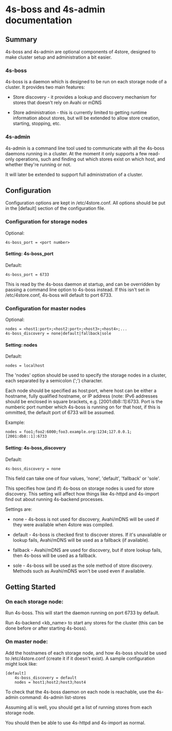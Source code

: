 
4s-boss and 4s-admin documentation
=================================


Summary
-------

4s-boss and 4s-admin are optional components of 4store, designed to make
cluster setup and administration a bit easier.


### 4s-boss ###

4s-boss is a daemon which is designed to be run on each storage node of a
cluster.  It provides two main features:

* Store discovery - it provides a lookup and discovery mechanism for stores
that doesn't rely on Avahi or mDNS

* Store administration - this is currently limited to getting runtime
information about stores, but will be extended to allow store creation,
starting, stopping, etc.


### 4s-admin ###

4s-admin is a command line tool used to communicate with all the 4s-boss
daemons running in a cluster.  At the moment it only supports a few read-only
operations, such and finding out which stores exist on which host, and whether
they're running or not.

It will later be extended to support full administration of a cluster.



Configuration
-------------

Configuration options are kept in /etc/4store.conf.  All options should be put
in the [default] section of the configuration file.


### Configuration for storage nodes ###

Optional:

    4s-boss_port = <port number>


#### Setting: 4s-boss_port ####

Default:

    4s-boss_port = 6733

This is read by the 4s-boss daemon at startup, and can be overridden by 
passing a command line option to 4s-boss instead.  If this isn't set in
/etc/4store.conf, 4s-boss will default to port 6733.


### Configuration for master nodes ###

Optional:

    nodes = <host1:port>;<host2:port>;<host3>;<host4>;...
    4s-boss_discovery = none|default|fallback|sole


#### Setting: nodes ####

Default:

    nodes = localhost

The 'nodes' option should be used to specify the storage nodes in a cluster,
each separated by a semicolon (';') character.

Each node should be specified as host:port, where host can be either a
hostname, fully qualified hostname, or IP address (note: IPv6 addresses
should be enclosed in square brackets, e.g. [2001:db8::1]:6733.  Port is the
numberic port number which 4s-boss is running on for that host, if this is
ommitted, the default port of 6733 will be assumed.

Example:

    nodes = foo1;foo2:6000;foo3.example.org:1234;127.0.0.1;[2001:db8::1]:6733


#### Setting: 4s-boss_discovery ####

Default:

    4s-boss_discovery = none

This field can take one of four values, 'none', 'default', 'fallback' or
'sole'.

This specifies how (and if) 4s-boss on storage nodes is used for store
discovery.  This setting will affect how things like 4s-httpd and 4s-import
find out about running 4s-backend processes.

Settings are:

* none - 4s-boss is not used for discovery, Avahi/mDNS will be used if they
were available when 4store was compiled.

* default - 4s-boss is checked first to discover stores.  If it's unavailable
or lookup fails, Avahi/mDNS will be used as a fallback (if available).

* fallback - Avahi/mDNS are used for discovery, but if store lookup fails, then
4s-boss will be used as a fallback.

* sole - 4s-boss will be used as the sole method of store discovery. Methods
such as Avahi/mDNS won't be used even if available.



Getting Started
---------------

### On each storage node:

Run 4s-boss. This will start the daemon running on port 6733 by default.

Run 4s-backend <kb_name> to start any stores for the cluster (this can be
done before or after starting 4s-boss).


### On master node:

Add the hostnames of each storage node, and how 4s-boss should be used
to /etc/4store.conf (create it if it doesn't exist).  A sample configuration
might look like:

    [default]
        4s-boss_discovery = default
        nodes = host1;host2;host3;host4

To check that the 4s-boss daemon on each node is reachable, use the 4s-admin
command:
    4s-admin list-stores

Assuming all is well, you should get a list of running stores from each storage
node.

You should then be able to use 4s-httpd and 4s-import as normal.

